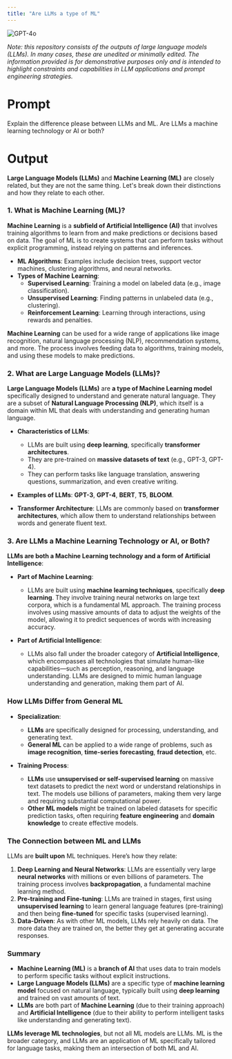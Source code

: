```yaml
---
title: "Are LLMs a type of ML"
---
```

![GPT-4o](https://img.shields.io/badge/GPT--4o-3333FF?style=for-the-badge&logo=openai&logoColor=white)



*Note: this repository consists of the outputs of large language models (LLMs). In many cases, these are unedited or minimally edited. The information provided is for demonstrative purposes only and is intended to highlight constraints and capabilities in LLM applications and prompt engineering strategies.*


# Prompt

Explain the difference please between LLMs and ML. Are LLMs a machine learning technology or AI or both?

# Output

**Large Language Models (LLMs)** and **Machine Learning (ML)** are closely related, but they are not the same thing. Let's break down their distinctions and how they relate to each other.

### **1. What is Machine Learning (ML)?**
**Machine Learning** is a **subfield of Artificial Intelligence (AI)** that involves training algorithms to learn from and make predictions or decisions based on data. The goal of ML is to create systems that can perform tasks without explicit programming, instead relying on patterns and inferences.

- **ML Algorithms**: Examples include decision trees, support vector machines, clustering algorithms, and neural networks.
- **Types of Machine Learning**:
  - **Supervised Learning**: Training a model on labeled data (e.g., image classification).
  - **Unsupervised Learning**: Finding patterns in unlabeled data (e.g., clustering).
  - **Reinforcement Learning**: Learning through interactions, using rewards and penalties.

**Machine Learning** can be used for a wide range of applications like image recognition, natural language processing (NLP), recommendation systems, and more. The process involves feeding data to algorithms, training models, and using these models to make predictions.

### **2. What are Large Language Models (LLMs)?**
**Large Language Models (LLMs)** are **a type of Machine Learning model** specifically designed to understand and generate natural language. They are a subset of **Natural Language Processing (NLP)**, which itself is a domain within ML that deals with understanding and generating human language.

- **Characteristics of LLMs**:
  - LLMs are built using **deep learning**, specifically **transformer architectures**.
  - They are pre-trained on **massive datasets of text** (e.g., GPT-3, GPT-4).
  - They can perform tasks like language translation, answering questions, summarization, and even creative writing.

- **Examples of LLMs**: **GPT-3**, **GPT-4**, **BERT**, **T5**, **BLOOM**.
- **Transformer Architecture**: LLMs are commonly based on **transformer architectures**, which allow them to understand relationships between words and generate fluent text.

### **3. Are LLMs a Machine Learning Technology or AI, or Both?**
**LLMs are both a Machine Learning technology and a form of Artificial Intelligence**:

- **Part of Machine Learning**:
  - LLMs are built using **machine learning techniques**, specifically **deep learning**. They involve training neural networks on large text corpora, which is a fundamental ML approach. The training process involves using massive amounts of data to adjust the weights of the model, allowing it to predict sequences of words with increasing accuracy.
  
- **Part of Artificial Intelligence**:
  - LLMs also fall under the broader category of **Artificial Intelligence**, which encompasses all technologies that simulate human-like capabilities—such as perception, reasoning, and language understanding. LLMs are designed to mimic human language understanding and generation, making them part of AI.

### **How LLMs Differ from General ML**
- **Specialization**:
  - **LLMs** are specifically designed for processing, understanding, and generating text.
  - **General ML** can be applied to a wide range of problems, such as **image recognition**, **time-series forecasting**, **fraud detection**, etc.
  
- **Training Process**:
  - **LLMs** use **unsupervised or self-supervised learning** on massive text datasets to predict the next word or understand relationships in text. The models use billions of parameters, making them very large and requiring substantial computational power.
  - **Other ML models** might be trained on labeled datasets for specific prediction tasks, often requiring **feature engineering** and **domain knowledge** to create effective models.

### **The Connection between ML and LLMs**
LLMs are **built upon** ML techniques. Here’s how they relate:
1. **Deep Learning and Neural Networks**: LLMs are essentially very large **neural networks** with millions or even billions of parameters. The training process involves **backpropagation**, a fundamental machine learning method.
2. **Pre-training and Fine-tuning**: LLMs are trained in stages, first using **unsupervised learning** to learn general language features (pre-training) and then being **fine-tuned** for specific tasks (supervised learning).
3. **Data-Driven**: As with other ML models, LLMs rely heavily on data. The more data they are trained on, the better they get at generating accurate responses.

### **Summary**
- **Machine Learning (ML)** is a **branch of AI** that uses data to train models to perform specific tasks without explicit instructions.
- **Large Language Models (LLMs)** are a specific type of **machine learning model** focused on natural language, typically built using **deep learning** and trained on vast amounts of text.
- **LLMs** are both part of **Machine Learning** (due to their training approach) and **Artificial Intelligence** (due to their ability to perform intelligent tasks like understanding and generating text).

**LLMs leverage ML technologies**, but not all ML models are LLMs. ML is the broader category, and LLMs are an application of ML specifically tailored for language tasks, making them an intersection of both ML and AI.